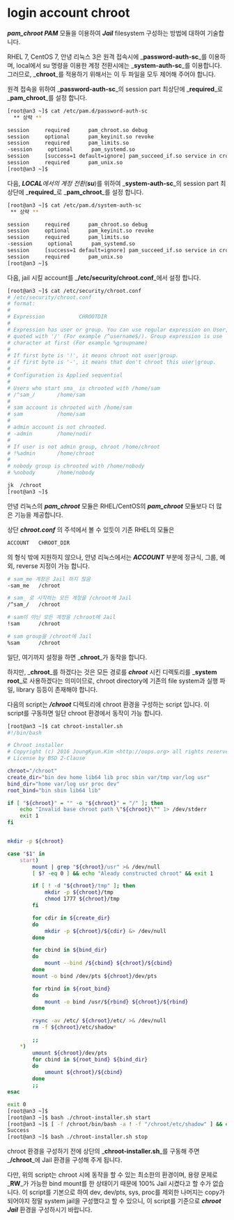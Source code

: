 # login account chroot

_**pam\_chroot PAM**_ 모듈을 이용하여 _**Jail**_ filesystem 구성하는 방법에 대하여 기술합니다.

RHEL 7, CentOS 7, 안녕 리눅스 3은 원격 접속시에 _**password-auth-sc**_를 이용하며, local에서 su 명령을 이용한 계정 전환시에는 _**system-auth-sc**_를 이용합니다. 그러므로, _**chroot**_를 적용하기 위해서는 이 두 파일을 모두 제어해 주어야 합니다.

원격 접속을 위하여 _**password-auth-sc**_의 session part 최상단에 _**required**_로 _**pam\_chroot**_를 설정 합니다.

```bash
[root@an3 ~]$ cat /etc/pam.d/password-auth-sc
  ** 상략 **

session     required      pam_chroot.so debug
session     optional      pam_keyinit.so revoke
session     required      pam_limits.so
-session     optional      pam_systemd.so
session     [success=1 default=ignore] pam_succeed_if.so service in crond quiet use_uid
session     required      pam_unix.so
[root@an3 ~]$
```

다음, _**LOCAL**_에서의 계정 전환\(_**su**_\)를 위하여 _**system-auth-sc**_의 session part 최상단에 _**required**_로 _**pam\_chroot**_를 설정 합니다.

```bash
[root@an3 ~]$ cat /etc/pam.d/system-auth-sc
 ** 상략 **

session     required      pam_chroot.so debug
session     optional      pam_keyinit.so revoke
session     required      pam_limits.so
-session     optional      pam_systemd.so
session     [success=1 default=ignore] pam_succeed_if.so service in crond quiet use_uid
session     required      pam_unix.so
[root@an3 ~]$
```

다음, jail 시킬 account를 _**/etc/security/chroot.conf**_에서 설정 합니다.

```bash
[root@an3 ~]$ cat /etc/security/chroot.conf
# /etc/security/chroot.conf
# format:
#
# Expression           CHROOTDIR
#
# Expression has user or group. You can use regular expression on User, and
# quoted with '/' (For example /^username$/). Group expression is use '%s'
# character at first (For example %groupname)
#
# If first byte is '!', it means chroot not user|group.
# if first byte is '-', it means that don't chroot this user|group.
#
# Configuration is Applied sequential
#
# Users who start sma_ is chrooted with /home/sam
# /^sam_/       /home/sam
#
# sam account is chrooted with /home/sam
# sam           /home/sam
#
# admin account is not chrooted.
# -admin        /home/nodir
#
# If user is not admin group, chroot /home/chroot
# !%admin       /home/chroot
#
# nobody group is chrooted with /home/nobody
# %nobody       /home/nobody

jk  /chroot
[root@an3 ~]$
```

안녕 리눅스의 _**pam\_chroot**_ 모듈은 RHEL/CentOS의 _**pam\_chroot**_ 모듈보다 더 많은 기능을 제공합니다.

상단 _**chroot.conf**_ 의 주석에서 볼 수 있듯이 기존 RHEL의 모듈은

```bash
ACCOUNT   CHROOT_DIR
```

의 형식 밖에 지원하지 않으나, 안녕 리눅스에서는 _**ACCOUNT**_ 부분에 정규식, 그룹, 예외, reverse 지정이 가능 합니다.

```bash
# sam_me 계정은 Jail 하지 않음
-sam_me   /chroot

# sam_ 로 시작하는 모든 계정을 /chroot에 Jail
/^sam_/   /chroot

# sam이 아닌 모든 계정을 /chroot에 Jail
!sam      /chroot

# sam group을 /chroot에 Jail
%sam      /chroot
```

일단, 여기까지 설정을 하면 _**chroot**_가 동작을 합니다.

하지만, _**chroot**_를 하겠다는 것은 모든 경로를 _**chroot**_ 시킨 디렉토리를 _**system root**_로 사용하겠다는 의미이므로, chroot directory에 기존의 file system과 실행 파일, library 등등이 존재해야 합니다.

다음의 script는 _**/chroot**_ 디렉토리에 chroot 환경을 구성하는 script 입니다. 이 script를 구동하면 일단 chroot 환경에서 동작이 가능 합니다.

```bash
[root@an3 ~]$ cat chroot-installer.sh
#!/bin/bash

# Chroot installer
# Copyright (c) 2016 JoungKyun.Kim <http://oops.org> all rights reserved
# License by BSD 2-Clause

chroot="/chroot"
create_dir="bin dev home lib64 lib proc sbin var/tmp var/log usr"
bind_dir="home var/log usr proc dev"
root_bind="bin sbin lib64 lib"

if [ "${chroot}" = "" -o "${chroot}" = "/" ]; then
    echo "Invalid base chroot path \"${chroot}\"" 1> /dev/stderr
    exit 1
fi


mkdir -p ${chroot}

case "$1" in
    start)
        mount | grep "${chroot}/usr" >& /dev/null
        [ $? -eq 0 ] && echo "Aleady constructed chroot" && exit 1

        if [ ! -d "${chroot}/tmp" ]; then
            mkdir -p ${chroot}/tmp
            chmod 1777 ${chroot}/tmp
        fi

        for cdir in ${create_dir}
        do
            mkdir -p ${chroot}/${cdir} &> /dev/null
        done

        for cbind in ${bind_dir}
        do
            mount --bind /${cbind} ${chroot}/${cbind}
        done
        mount -o bind /dev/pts ${chroot}/dev/pts

        for rbind in ${root_bind}
        do
            mount -o bind /usr/${rbind} ${chroot}/${rbind}
        done

        rsync -av /etc/ ${chroot}/etc/ >& /dev/null
        rm -f ${chroot}/etc/shadow*

        ;;
    *)
        umount ${chroot}/dev/pts
        for cbind in ${root_bind} ${bind_dir}
        do
            umount ${chroot}/${cbind}
        done
        ;;
esac

exit 0
[root@an3 ~]$
[root@an3 ~]$ bash ./chroot-installer.sh start
[root@an3 ~]$ [ -f /chroot/bin/bash -a ! -f "/chroot/etc/shadow" ] && echo "Success" || echo "Failure"
Success
[root@an3 ~]$ bash ./chroot-installer.sh stop
```

chroot 환경을 구성하기 전에 상단의 _**chroot-installer.sh**_를 구동해 주면 _**/chroot**_에 Jail 환경을 구성해 주게 됩니다.

다만, 위의 script는 chroot 시에 동작을 할 수 있는 최소한의 환경이며, 용량 문제로 _**RW**_가 가능한 bind mount를 한 상태이기 때문에 100% Jail 시켰다고 할 수가 없습니다. 이 script를 기본으로 하여 dev, dev/pts, sys, proc를 제외한 나머지는 copy가 되어야지 정말 system jail을 구성했다고 할 수 있으니, 이 script를 기준으로 _**chroot Jail**_ 환경을 구성하시기 바랍니다.

